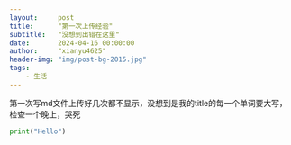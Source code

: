 ```yaml
---
layout:     post
title:      "第一次上传经验"
subtitle:   "没想到出错在这里"
date:       2024-04-16 00:00:00
author:     "xianyu4625"
header-img: "img/post-bg-2015.jpg"
tags:
    - 生活
---
```




第一次写md文件上传好几次都不显示，没想到是我的title的每一个单词要大写，检查一个晚上，哭死

```python
print("Hello")
```
